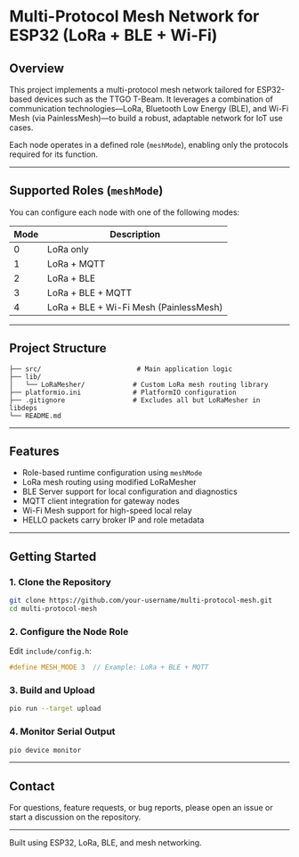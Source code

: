 # Multi-Protocol Mesh Network for ESP32 (LoRa + BLE + Wi-Fi)

## Overview
This project implements a multi-protocol mesh network tailored for ESP32-based devices such as the TTGO T-Beam. It leverages a combination of communication technologies—LoRa, Bluetooth Low Energy (BLE), and Wi-Fi Mesh (via PainlessMesh)—to build a robust, adaptable network for IoT use cases.

Each node operates in a defined role (`meshMode`), enabling only the protocols required for its function.

---

## Supported Roles (`meshMode`)
You can configure each node with one of the following modes:

| Mode | Description                      |
|------|----------------------------------|
| 0    | LoRa only                        |
| 1    | LoRa + MQTT                      |
| 2    | LoRa + BLE                       |
| 3    | LoRa + BLE + MQTT               |
| 4    | LoRa + BLE + Wi-Fi Mesh (PainlessMesh) |

---

## Project Structure
```
├── src/                        # Main application logic
├── lib/
│   └── LoRaMesher/            # Custom LoRa mesh routing library
├── platformio.ini             # PlatformIO configuration
├── .gitignore                 # Excludes all but LoRaMesher in libdeps
└── README.md
```

---

## Features
- Role-based runtime configuration using `meshMode`
- LoRa mesh routing using modified LoRaMesher
- BLE Server support for local configuration and diagnostics
- MQTT client integration for gateway nodes
- Wi-Fi Mesh support for high-speed local relay
- HELLO packets carry broker IP and role metadata

---

## Getting Started

### 1. Clone the Repository
```bash
git clone https://github.com/your-username/multi-protocol-mesh.git
cd multi-protocol-mesh
```

### 2. Configure the Node Role
Edit `include/config.h`:
```cpp
#define MESH_MODE 3  // Example: LoRa + BLE + MQTT
```

### 3. Build and Upload
```bash
pio run --target upload
```

### 4. Monitor Serial Output
```bash
pio device monitor
```

---

## Contact
For questions, feature requests, or bug reports, please open an issue or start a discussion on the repository.

---

Built using ESP32, LoRa, BLE, and mesh networking.
